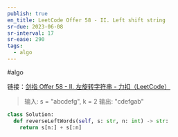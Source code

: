 ```yaml
---
publish: true
en_title: LeetCode Offer 58 - II. Left shift string
sr-due: 2023-06-08
sr-interval: 17
sr-ease: 290
tags:
  - algo
---
```



#algo

链接：[剑指 Offer 58 - II. 左旋转字符串 - 力扣（LeetCode）](https://leetcode.cn/problems/zuo-xuan-zhuan-zi-fu-chuan-lcof/)

> 输入: s = "abcdefg", k = 2
> 输出: "cdefgab"

```python
class Solution:
  def reverseLeftWords(self, s: str, n: int) -> str:
    return s[n:] + s[:n]
```